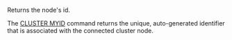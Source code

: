 Returns the node's id.

The [CLUSTER MYID](/commands/cluster-myid) command returns the unique, auto-generated identifier that is associated with the connected cluster node.

